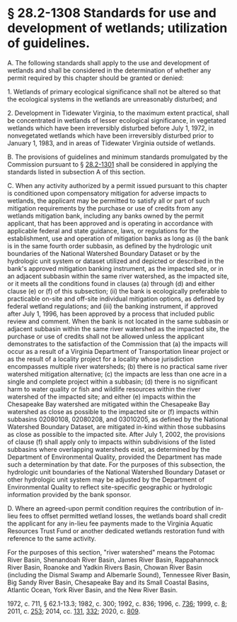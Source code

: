 # § 28.2-1308 Standards for use and development of wetlands; utilization of guidelines.

<p>A. The following standards shall apply to the use and development of wetlands and shall be considered in the determination of whether any permit required by this chapter should be granted or denied:</p><p>1. Wetlands of primary ecological significance shall not be altered so that the ecological systems in the wetlands are unreasonably disturbed; and</p><p>2. Development in Tidewater Virginia, to the maximum extent practical, shall be concentrated in wetlands of lesser ecological significance, in vegetated wetlands which have been irreversibly disturbed before July 1, 1972, in nonvegetated wetlands which have been irreversibly disturbed prior to January 1, 1983, and in areas of Tidewater Virginia outside of wetlands.</p><p>B. The provisions of guidelines and minimum standards promulgated by the Commission pursuant to § <a href='/vacode/28.2-1301/'>28.2-1301</a> shall be considered in applying the standards listed in subsection A of this section.</p><p>C. When any activity authorized by a permit issued pursuant to this chapter is conditioned upon compensatory mitigation for adverse impacts to wetlands, the applicant may be permitted to satisfy all or part of such mitigation requirements by the purchase or use of credits from any wetlands mitigation bank, including any banks owned by the permit applicant, that has been approved and is operating in accordance with applicable federal and state guidance, laws, or regulations for the establishment, use and operation of mitigation banks as long as (i) the bank is in the same fourth order subbasin, as defined by the hydrologic unit boundaries of the National Watershed Boundary Dataset or by the hydrologic unit system or dataset utilized and depicted or described in the bank's approved mitigation banking instrument, as the impacted site, or in an adjacent subbasin within the same river watershed, as the impacted site, or it meets all the conditions found in clauses (a) through (d) and either clause (e) or (f) of this subsection; (ii) the bank is ecologically preferable to practicable on-site and off-site individual mitigation options, as defined by federal wetland regulations; and (iii) the banking instrument, if approved after July 1, 1996, has been approved by a process that included public review and comment. When the bank is not located in the same subbasin or adjacent subbasin within the same river watershed as the impacted site, the purchase or use of credits shall not be allowed unless the applicant demonstrates to the satisfaction of the Commission that (a) the impacts will occur as a result of a Virginia Department of Transportation linear project or as the result of a locality project for a locality whose jurisdiction encompasses multiple river watersheds; (b) there is no practical same river watershed mitigation alternative; (c) the impacts are less than one acre in a single and complete project within a subbasin; (d) there is no significant harm to water quality or fish and wildlife resources within the river watershed of the impacted site; and either (e) impacts within the Chesapeake Bay watershed are mitigated within the Chesapeake Bay watershed as close as possible to the impacted site or (f) impacts within subbasins 02080108, 02080208, and 03010205, as defined by the National Watershed Boundary Dataset, are mitigated in-kind within those subbasins as close as possible to the impacted site. After July 1, 2002, the provisions of clause (f) shall apply only to impacts within subdivisions of the listed subbasins where overlapping watersheds exist, as determined by the Department of Environmental Quality, provided the Department has made such a determination by that date. For the purposes of this subsection, the hydrologic unit boundaries of the National Watershed Boundary Dataset or other hydrologic unit system may be adjusted by the Department of Environmental Quality to reflect site-specific geographic or hydrologic information provided by the bank sponsor.</p><p>D. Where an agreed-upon permit condition requires the contribution of in-lieu fees to offset permitted wetland losses, the wetlands board shall credit the applicant for any in-lieu fee payments made to the Virginia Aquatic Resources Trust Fund or another dedicated wetlands restoration fund with reference to the same activity.</p><p>For the purposes of this section, "river watershed" means the Potomac River Basin, Shenandoah River Basin, James River Basin, Rappahannock River Basin, Roanoke and Yadkin Rivers Basin, Chowan River Basin (including the Dismal Swamp and Albemarle Sound), Tennessee River Basin, Big Sandy River Basin, Chesapeake Bay and its Small Coastal Basins, Atlantic Ocean, York River Basin, and the New River Basin.</p><p>1972, c. 711, § 62.1-13.3; 1982, c. 300; 1992, c. 836; 1996, c. <a href='http://lis.virginia.gov/cgi-bin/legp604.exe?961+ful+CHAP0736'>736</a>; 1999, c. <a href='http://lis.virginia.gov/cgi-bin/legp604.exe?991+ful+CHAP0008'>8</a>; 2011, c. <a href='http://lis.virginia.gov/cgi-bin/legp604.exe?111+ful+CHAP0253'>253</a>; 2014, cc. <a href='http://lis.virginia.gov/cgi-bin/legp604.exe?141+ful+CHAP0131'>131</a>, <a href='http://lis.virginia.gov/cgi-bin/legp604.exe?141+ful+CHAP0332'>332</a>; 2020, c. <a href='http://lis.virginia.gov/cgi-bin/legp604.exe?201+ful+CHAP0809'>809</a>.</p>